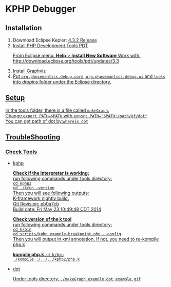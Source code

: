 <h1>KPHP Debugger</h1>
 
<h2>Installation</h2>

<ol>
  <li>Download Eclipse Kepler: <a href="http://download.eclipse.org/eclipse/downloads/drops4/R-4.3.2-201402211700/"> 4.3.2 Release </li>
  <li>Install PHP Development Tools <a href="http://www.eclipse.org/pdt/">PDT</li>
    <p>
      From Eclipse menu: <strong>Help</strong> > <strong>Install New Software</strong>
      Work with: http://download.eclipse.org/tools/pdt/updates/3.3
    </p>
  <li>Install <a href="http://www.graphviz.org"> Graphviz </li>
  <li>Put <code>org.phpsemantics.debug.core</code> ,<code>org.phpsemantics.debug.ui</code> and <code>tools</code> into <em>dropins</em> folder under the Eclipse directory.</li>

</ol>


<h2>Setup</h2>
In the tools folder, there is a file called <code>makeGraph</code>.<br />
Change <code>export PATH=$PATH</code> with <code>export PATH="$PATH:/path/of/dot"</code><br />
You can get path of dot by:<code>whereis dot</code>



<h2>TroubleShooting</h2>
<h3>Check Tools</h3>

 
<ul>
<li>kphp</li>
<p>
<strong>Check if the interpreter is working:</strong><br />
run following commands under tools directory:<br />
<code>cd kphp2</code><br />
<code>cd ./krun -version</code><br />
Then you will see following outputs:<br />
K-framework nightly build.<br />
Git Revision: eb0a7cb<br />
Build date: Fri May 23 10:49:48 CDT 2014
</p>

<p>
<strong>Check version of the k tool</strong><br />
run following commands under tools directory:<br />
<code>cd k/bin</code><br />
<code>cd scripts/kphp example-breakpoint.php --config</code><br />
Then you will output in xml annotation. If not, you need to re-kompile php.k<br />
</p>

<p>
<strong>kompile php.k</strong>
<code>cd k/bin</code><br />
<code>./kompile ./../../kphp2/php.k</code><br />
</p>



<li>dot</li>
<p>
Under tools directory,
<code>./makeGraph example.dot example.gif</code><br />
</p>
</ul>

